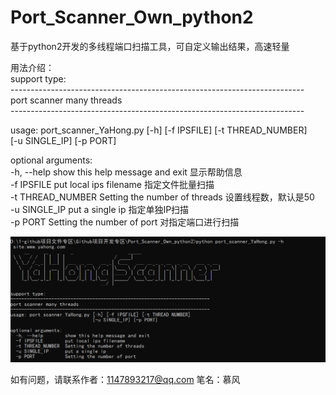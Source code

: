 # Port_Scanner_Own_python2

基于python2开发的多线程端口扫描工具，可自定义输出结果，高速轻量

用法介绍：<br>
support type:   <br>
-------------------------------------------------------------------------<br>
port scanner many threads<br>
-------------------------------------------------------------------------<br>

usage: port_scanner_YaHong.py [-h] [-f IPSFILE] [-t THREAD_NUMBER]<br>
                               [-u SINGLE_IP] [-p PORT]<br>
                              

optional arguments:<br>
  -h, --help        show this help message and exit    显示帮助信息<br>
  -f IPSFILE        put local ips filename      指定文件批量扫描<br>
  -t THREAD_NUMBER  Setting the number of threads   设置线程数，默认是50<br>
  -u SINGLE_IP      put a single ip    指定单独IP扫描<br>
  -p PORT           Setting the number of port     对指定端口进行扫描<br>


![](run.png)


如有问题，请联系作者：1147893217@qq.com   笔名：慕风
